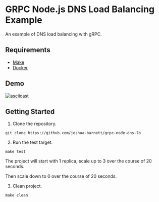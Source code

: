 # GRPC Node.js DNS Load Balancing Example

An example of DNS load balancing with gRPC.

## Requirements

- [Make](https://www.gnu.org/software/make/)
- [Docker](https://docs.docker.com/get-docker/)

## Demo
[![asciicast](https://asciinema.org/a/LpXY8cR0RbbgSeC5T3F6zwXTo.svg)](https://asciinema.org/a/LpXY8cR0RbbgSeC5T3F6zwXTo)

## Getting Started

1. Clone the repository.

```shell
git clone https://github.com/joshua-barnett/grpc-node-dns-lb
```

2. Run the test target.

```shell
make test
```

The project will start with 1 replica, scale up to 3 over the course of 20 seconds.

Then scale down to 0 over the course of 20 seconds.

3. Clean project.

```shell
make clean
```
